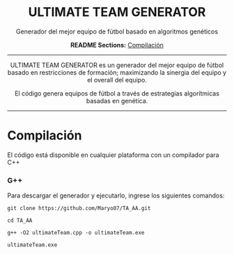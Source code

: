 <div align="center">

# ULTIMATE TEAM GENERATOR

Generador del mejor equipo de fútbol basado en algoritmos genéticos

**README Sections:** [Compilación](#compilation)

---

ULTIMATE TEAM GENERATOR es un generador del mejor equipo de fútbol basado en restricciones de formación;
maximizando la sinergia del equipo y el overall del equipo.

El código genera equipos de fútbol a través de estrategias algorítmicas basadas
en genética.

---


</div>

<a id="compilation">
<h1>Compilación</h1>
</a>

El código está disponible en cualquier plataforma con un compilador para C++

### G++

Para descargar el generador y ejecutarlo, ingrese los siguientes comandos:

    git clone https://github.com/Maryo07/TA_AA.git

    cd TA_AA

    g++ -O2 ultimateTeam.cpp -o ultimateTeam.exe

    ultimateTeam.exe